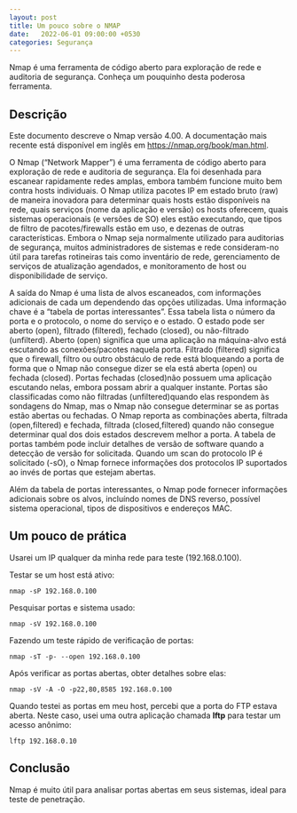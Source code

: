 ```yaml
---
layout: post
title: Um pouco sobre o NMAP
date:   2022-06-01 09:00:00 +0530
categories: Segurança
---
```




Nmap é uma ferramenta de código aberto para exploração de rede e auditoria de segurança. Conheça um pouquinho desta poderosa ferramenta.



## Descrição

Este documento descreve o Nmap versão 4.00. A documentação mais recente está disponível em inglês em https://nmap.org/book/man.html.

O Nmap (“Network Mapper”) é uma ferramenta de código aberto para exploração de rede e auditoria de segurança. Ela foi desenhada para escanear rapidamente redes amplas, embora também funcione muito bem contra hosts individuais. O Nmap utiliza pacotes IP em estado bruto (raw) de maneira inovadora para determinar quais hosts estão disponíveis na rede, quais serviços (nome da aplicação e versão) os hosts oferecem, quais sistemas operacionais (e versões de SO) eles estão executando, que tipos de filtro de pacotes/firewalls estão em uso, e dezenas de outras características. Embora o Nmap seja normalmente utilizado para auditorias de segurança, muitos administradores de sistemas e rede consideram-no útil para tarefas rotineiras tais como inventário de rede, gerenciamento de serviços de atualização agendados, e monitoramento de host ou disponibilidade de serviço.

A saída do Nmap é uma lista de alvos escaneados, com informações adicionais de cada um dependendo das opções utilizadas. Uma informação chave é a “tabela de portas interessantes”. Essa tabela lista o número da porta e o protocolo, o nome do serviço e o estado. O estado pode ser aberto (open), filtrado (filtered), fechado (closed), ou não-filtrado (unfilterd). Aberto (open) significa que uma aplicação na máquina-alvo está escutando as conexões/pacotes naquela porta. Filtrado (filtered) significa que o firewall, filtro ou outro obstáculo de rede está bloqueando a porta de forma que o Nmap não consegue dizer se ela está aberta (open) ou fechada (closed). Portas fechadas (closed)não possuem uma aplicação escutando nelas, embora possam abrir a qualquer instante. Portas são classificadas como não filtradas (unfiltered)quando elas respondem às sondagens do Nmap, mas o Nmap não consegue determinar se as portas estão abertas ou fechadas. O Nmap reporta as combinações aberta, filtrada (open,filtered) e fechada, filtrada (closed,filtered) quando não consegue determinar qual dos dois estados descrevem melhor a porta. A tabela de portas também pode incluir detalhes de versão de software quando a detecção de versão for solicitada. Quando um scan do protocolo IP é solicitado (-sO), o Nmap fornece informações dos protocolos IP suportados ao invés de portas que estejam abertas.

Além da tabela de portas interessantes, o Nmap pode fornecer informações adicionais sobre os alvos, incluíndo nomes de DNS reverso, possível sistema operacional, tipos de dispositivos e endereços MAC.



## Um pouco de prática

Usarei um IP qualquer da minha rede para teste (192.168.0.100). 

Testar se um host está ativo:

```
nmap -sP 192.168.0.100
```

Pesquisar portas e sistema usado:

```
nmap -sV 192.168.0.100
```

Fazendo um teste rápido de verificação de portas:

```
nmap -sT -p- --open 192.168.0.100
```

Após verificar as portas abertas, obter detalhes sobre elas:

```
nmap -sV -A -O -p22,80,8585 192.168.0.100
```

Quando testei as portas em meu host, percebi que a porta do FTP estava aberta. Neste caso, usei uma outra aplicação chamada **lftp** para testar um acesso anônimo:

```
lftp 192.168.0.10
```



## Conclusão

Nmap é muito útil para analisar portas abertas em seus sistemas, ideal para teste de penetração. 
